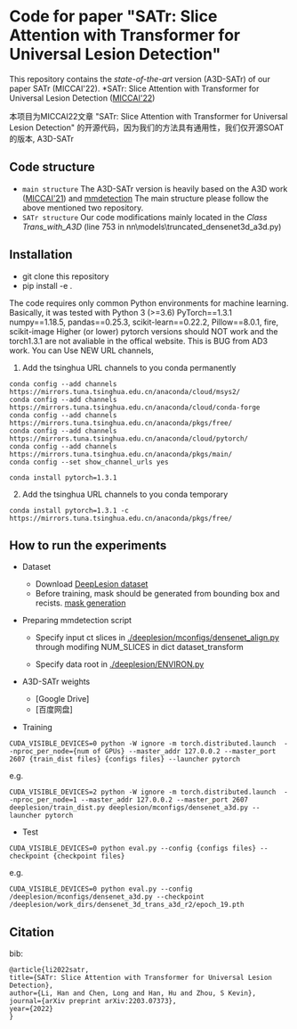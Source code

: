 
# Code for paper "SATr: Slice Attention with Transformer for Universal Lesion Detection"

This repository contains the *state-of-the-art* version (A3D-SATr) of our paper SATr (MICCAI'22). 
*SATr: Slice Attention with Transformer for Universal Lesion Detection ([MICCAI'22](https://arxiv.org/abs/2203.07373))

本项目为MICCAI22文章 "SATr: Slice Attention with Transformer for Universal Lesion Detection" 的开源代码，因为我们的方法具有通用性，我们仅开源SOAT的版本, A3D-SATr

## Code structure
* ``main structure``
The A3D-SATr version is heavily based on the A3D work ([MICCAI'21](https://github.com/M3DV/AlignShift)) and [mmdetection](https://github.com/open-mmlab/mmdetection)
The main structure please follow the above mentioned two repository.
* ``SATr structure``
Our code modifications mainly located in the *Class Trans_with_A3D* (line 753 in nn\models\truncated_densenet3d_a3d.py)

## Installation

 * git clone this repository
 * pip install -e . 
 
The code requires only common Python environments for machine learning. Basically, it was tested with
Python 3 (>=3.6)
PyTorch==1.3.1
numpy==1.18.5, pandas==0.25.3, scikit-learn==0.22.2, Pillow==8.0.1, fire, scikit-image
Higher (or lower) pytorch versions should NOT work and the torch1.3.1 are not avaliable in the offical website. This is BUG from AD3 work.
You can Use NEW URL channels, 
1. Add the tsinghua URL channels to you conda permanently
```
conda config --add channels https://mirrors.tuna.tsinghua.edu.cn/anaconda/cloud/msys2/
conda config --add channels https://mirrors.tuna.tsinghua.edu.cn/anaconda/cloud/conda-forge
conda config --add channels https://mirrors.tuna.tsinghua.edu.cn/anaconda/pkgs/free/
conda config --add channels https://mirrors.tuna.tsinghua.edu.cn/anaconda/cloud/pytorch/
conda config --add channels https://mirrors.tuna.tsinghua.edu.cn/anaconda/pkgs/main/
conda config --set show_channel_urls yes

conda install pytorch=1.3.1 
```
2. Add the tsinghua URL channels to you conda temporary
```
conda install pytorch=1.3.1 -c https://mirrors.tuna.tsinghua.edu.cn/anaconda/pkgs/free/
```

## How to run the experiments

* Dataset

  * Download [DeepLesion dataset](https://nihcc.box.com/v/DeepLesion)
  * Before training, mask should be generated from bounding box and recists. [mask generation](./deeplesion/dataset/generate_mask_with_grabcut.md)

* Preparing mmdetection script

  * Specify input ct slices in [./deeplesion/mconfigs/densenet_align.py](./deeplesion/mconfigs/densenet_align.py) through modifing NUM_SLICES in dict dataset_transform
  
  * Specify data root in [./deeplesion/ENVIRON.py](./deeplesion/ENVIRON.py)
  
* A3D-SATr weights
   * [Google Drive]
   * [百度网盘]



* Training
```
CUDA_VISIBLE_DEVICES=0 python -W ignore -m torch.distributed.launch  --nproc_per_node={num of GPUs} --master_addr 127.0.0.2 --master_port 2607 {train_dist files} {configs files} --launcher pytorch
```
e.g.
```
CUDA_VISIBLE_DEVICES=2 python -W ignore -m torch.distributed.launch  --nproc_per_node=1 --master_addr 127.0.0.2 --master_port 2607 deeplesion/train_dist.py deeplesion/mconfigs/densenet_a3d.py --launcher pytorch
```
* Test 
```
CUDA_VISIBLE_DEVICES=0 python eval.py --config {configs files} --checkpoint {checkpoint files}
```
e.g.
```
CUDA_VISIBLE_DEVICES=0 python eval.py --config /deeplesion/mconfigs/densenet_a3d.py --checkpoint /deeplesion/work_dirs/densenet_3d_trans_a3d_r2/epoch_19.pth
```
## Citation
bib:

    @article{li2022satr,
    title={SATr: Slice Attention with Transformer for Universal Lesion Detection},
    author={Li, Han and Chen, Long and Han, Hu and Zhou, S Kevin},
    journal={arXiv preprint arXiv:2203.07373},
    year={2022}
    }
